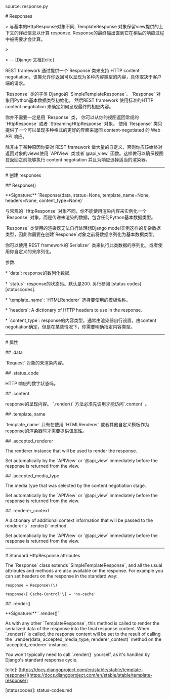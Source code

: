 source: response.py

\# Responses

&gt; 与基本的HttpResponse对象不同, TemplateResponse 对象保留view提供的上下文的详细信息以计算 response.  Response的最终输出直到它在稍后的响应过程中被需要才会计算。

&gt;

&gt; — \[Django 文档\]\[cite\]

REST framework 通过提供一个\`Response\`类来支持 HTTP content negotiation，该类允许你返回可以呈现为多种内容类型的内容，具体取决于客户端的请求。

\`Response\` 类的子类 Django的 \`SimpleTemplateResponse\`。  \`Response\` 对象用Python基本数据类型初始化。 然后REST framework 使用标准的HTTP content negotiation 来确定如何呈现最终的相应内容。

你并不需要一定是用 \`Response\` 类， 你可以从你的视图返回常规的 \`HttpResponse\` 或者 \`StreamingHttpResponse\` 对象。  使用 \`Response\` 类只提供了一个可以呈现多种格式的更好的界面来返回 content-negotiated 的 Web API 响应。

除非由于某种原因你要对 REST framework 做大量的自定义，否则你应该始终对返回对象的views使用 \`APIView\` 类或者\`@api\_view\` 函数。这样做可以确保视图在返回之前能够执行 content negotiation 并且为响应选择适当的渲染器。

---

\# 创建 responses

\#\# Response\(\)

\*\*Signature:\*\* \`Response\(data, status=None, template\_name=None, headers=None, content\_type=None\)\`

与常规的 \`HttpResponse\` 对象不同，你不能使用渲染内容来实例化一个 \`Response\` 对象，而是传递未渲染的数据，包含任何Python基本数据类型。

\`Response\` 类使用的渲染器无法自行处理想Django model实例这样的复杂数据类型，因此你需要在创建\`Response\`对象之前将数据序列化为基本数据类型。

你可以使用 REST framework的\`Serializer\` 类来执行此类数据的序列化，或者使用你自定义的来序列化。

参数:

\* \`data\`: response的数列化数据.

\* \`status\`:  response的状态码。默认是200.  另行参阅 \[status codes\]\[statuscodes\].

\* \`template\_name\`: \`HTMLRenderer\` 选择要使用的模板名称。

\* \`headers\`: A dictionary of HTTP headers to use in the response.

\* \`content\_type\`: response的内容类型。通常由渲染器自行设置，由content negotiation确定，但是在某些情况下，你需要明确指定内容类型。

---

\# 属性

\#\# .data

\`Request\` 对象的未渲染内容。

\#\# .status\_code

HTTP 响应的数字状态吗。

\#\# .content

response的呈现内容。 \`.render\(\)\` 方法必须先调用才能访问\`.content\` 。

\#\# .template\_name

\`template\_name\` 只有在使用 \`HTMLRenderer\` 或者其他自定义模板作为response的渲染器时才需要提供该属性。

\#\# .accepted\_renderer

The renderer instance that will be used to render the response.

Set automatically by the \`APIView\` or \`@api\_view\` immediately before the response is returned from the view.

\#\# .accepted\_media\_type

The media type that was selected by the content negotiation stage.

Set automatically by the \`APIView\` or \`@api\_view\` immediately before the response is returned from the view.

\#\# .renderer\_context

A dictionary of additional context information that will be passed to the renderer's \`.render\(\)\` method.

Set automatically by the \`APIView\` or \`@api\_view\` immediately before the response is returned from the view.

---

\# Standard HttpResponse attributes

The \`Response\` class extends \`SimpleTemplateResponse\`, and all the usual attributes and methods are also available on the response.  For example you can set headers on the response in the standard way:

```
response = Response\(\)

response\['Cache-Control'\] = 'no-cache'
```

\#\# .render\(\)

\*\*Signature:\*\* \`.render\(\)\`

As with any other \`TemplateResponse\`, this method is called to render the serialized data of the response into the final response content.  When \`.render\(\)\` is called, the response content will be set to the result of calling the \`.render\(data, accepted\_media\_type, renderer\_context\)\` method on the \`accepted\_renderer\` instance.

You won't typically need to call \`.render\(\)\` yourself, as it's handled by Django's standard response cycle.

\[cite\]: [https://docs.djangoproject.com/en/stable/stable/template-response/](https://docs.djangoproject.com/en/stable/stable/template-response/)

\[statuscodes\]: status-codes.md

